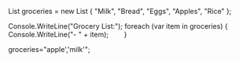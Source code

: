 List<string> groceries = new List<string> { "Milk", "Bread", "Eggs", "Apples", "Rice" };

Console.WriteLine("Grocery List:");
      foreach (var item in groceries) 
      {
            Console.WriteLine("- " + item);
       }

groceries="apple','milk'";
       
